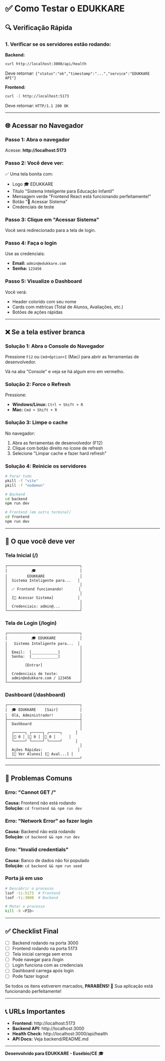 # ✅ Como Testar o EDUKKARE

## 🔍 Verificação Rápida

### 1. Verificar se os servidores estão rodando:

**Backend:**
```bash
curl http://localhost:3000/api/health
```
Deve retornar: `{"status":"ok","timestamp":"...","service":"EDUKKARE API"}`

**Frontend:**
```bash
curl -I http://localhost:5173
```
Deve retornar: `HTTP/1.1 200 OK`

---

## 🌐 Acessar no Navegador

### Passo 1: Abra o navegador

Acesse: **http://localhost:5173**

### Passo 2: Você deve ver:

✅ Uma tela bonita com:
- Logo 🎓 EDUKKARE
- Título "Sistema Inteligente para Educação Infantil"
- Mensagem verde "Frontend React está funcionando perfeitamente!"
- Botão "🚀 Acessar Sistema"
- Credenciais de teste

### Passo 3: Clique em "Acessar Sistema"

Você será redirecionado para a tela de login.

### Passo 4: Faça o login

Use as credenciais:
- **Email:** `admin@edukkare.com`
- **Senha:** `123456`

### Passo 5: Visualize o Dashboard

Você verá:
- Header colorido com seu nome
- Cards com métricas (Total de Alunos, Avaliações, etc.)
- Botões de ações rápidas

---

## ❌ Se a tela estiver branca

### Solução 1: Abra o Console do Navegador

Pressione `F12` ou `Cmd+Option+I` (Mac) para abrir as ferramentas de desenvolvedor.

Vá na aba "Console" e veja se há algum erro em vermelho.

### Solução 2: Force o Refresh

Pressione:
- **Windows/Linux:** `Ctrl + Shift + R`
- **Mac:** `Cmd + Shift + R`

### Solução 3: Limpe o cache

No navegador:
1. Abra as ferramentas de desenvolvedor (F12)
2. Clique com botão direito no ícone de refresh
3. Selecione "Limpar cache e fazer hard refresh"

### Solução 4: Reinicie os servidores

```bash
# Parar tudo
pkill -f "vite"
pkill -f "nodemon"

# Backend
cd backend
npm run dev

# Frontend (em outro terminal)
cd frontend
npm run dev
```

---

## 📸 O que você deve ver

### Tela Inicial (/)
```
┌─────────────────────────────────┐
│           🎓                    │
│         EDUKKARE                │
│  Sistema Inteligente para...   │
│                                 │
│  ✅ Frontend funcionando!       │
│                                 │
│  [🚀 Acessar Sistema]           │
│                                 │
│  Credenciais: admin@...         │
└─────────────────────────────────┘
```

### Tela de Login (/login)
```
┌─────────────────────────────────┐
│           🎓 EDUKKARE           │
│   Sistema Inteligente para...  │
│                                 │
│  Email:  [____________]         │
│  Senha:  [____________]         │
│                                 │
│        [Entrar]                 │
│                                 │
│  Credenciais de teste:          │
│  admin@edukkare.com / 123456    │
└─────────────────────────────────┘
```

### Dashboard (/dashboard)
```
┌─────────────────────────────────┐
│  🎓 EDUKKARE    [Sair]          │
│  Olá, Administrador!            │
├─────────────────────────────────┤
│  Dashboard                      │
│                                 │
│  ┌─────┐ ┌─────┐ ┌─────┐      │
│  │👶 0 │ │📝 0 │ │📸 0 │      │
│  └─────┘ └─────┘ └─────┘      │
│                                 │
│  Ações Rápidas:                │
│  [👶 Ver Alunos] [📝 Aval...] │
└─────────────────────────────────┘
```

---

## 🐛 Problemas Comuns

### Erro: "Cannot GET /"
**Causa:** Frontend não está rodando  
**Solução:** `cd frontend && npm run dev`

### Erro: "Network Error" ao fazer login
**Causa:** Backend não está rodando  
**Solução:** `cd backend && npm run dev`

### Erro: "Invalid credentials"
**Causa:** Banco de dados não foi populado  
**Solução:** `cd backend && npm run seed`

### Porta já em uso
```bash
# Descobrir o processo
lsof -ti:5173  # Frontend
lsof -ti:3000  # Backend

# Matar o processo
kill -9 <PID>
```

---

## ✅ Checklist Final

- [ ] Backend rodando na porta 3000
- [ ] Frontend rodando na porta 5173
- [ ] Tela inicial carrega sem erros
- [ ] Pode navegar para /login
- [ ] Login funciona com as credenciais
- [ ] Dashboard carrega após login
- [ ] Pode fazer logout

Se todos os itens estiverem marcados, **PARABÉNS! 🎉** Sua aplicação está funcionando perfeitamente!

---

## 📞 URLs Importantes

- **Frontend:** http://localhost:5173
- **Backend API:** http://localhost:3000
- **Health Check:** http://localhost:3000/api/health
- **API Docs:** Veja backend/README.md

---

**Desenvolvido para EDUKKARE - Eusébio/CE** 🎓

